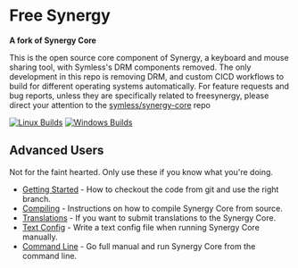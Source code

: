 # Free Synergy
**A fork of Synergy Core**

This is the open source core component of Synergy, a keyboard and mouse sharing tool, with Symless's DRM components removed. The only development in this repo is removing DRM, and custom CICD workflows to build for different operating systems automatically. For feature requests and bug reports, unless they are specifically related to freesynergy, please direct your attention to the [symless/synergy-core](https://github.com/symless/synergy-core) repo

[![Linux Builds](https://github.com/Morpheus636/free-synergy/actions/workflows/freesynergy-build-linux.yml/badge.svg)](https://github.com/Morpheus636/free-synergy/actions/workflows/freesynergy-build-linux.yml)
[![Windows Builds](https://github.com/Morpheus636/free-synergy/actions/workflows/freesynergy-build-windows.yml/badge.svg)](https://github.com/Morpheus636/free-synergy/actions/workflows/freesynergy-build-windows.yml)

## Advanced Users

Not for the faint hearted. Only use these if you know what you're doing.

* [Getting Started](https://github.com/symless/synergy-core/wiki/Getting-Started) - How to checkout the code from git and use the right branch.
* [Compiling](https://github.com/symless/synergy-core/wiki/Compiling) - Instructions on how to compile Synergy Core from source.
* [Translations](https://crowdin.com/project/synergy-core) - If you want to submit translations to the Synergy Core.
* [Text Config](https://github.com/symless/synergy-core/wiki/Text-Config) - Write a text config file when running Synergy Core manually.
* [Command Line](https://github.com/symless/synergy-core/wiki/Command-Line) - Go full manual and run Synergy Core from the command line.
